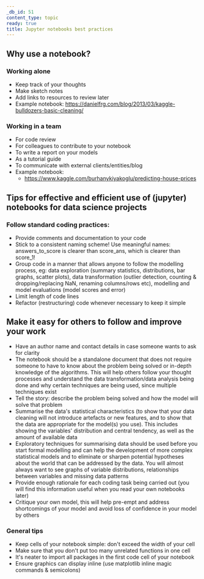 ```yaml
---
_db_id: 51
content_type: topic
ready: true
title: Jupyter notebooks best practices
---
```


## Why use a notebook?

### Working alone

- Keep track of your thoughts
- Make sketch notes
- Add links to resources to review later
- Example notebook: https://danielfrg.com/blog/2013/03/kaggle-bulldozers-basic-cleaning/

### Working in a team

- For code review
- For colleagues to contribute to your notebook
- To write a report on your models
- As a tutorial guide
- To communicate with external clients/entities/blog
- Example notebook:
  - https://www.kaggle.com/burhanykiyakoglu/predicting-house-prices

## Tips for effective and efficient use of (jupyter) notebooks for data science projects

### Follow standard coding practices:

- Provide comments and documentation to your code
- Stick to a consistent naming scheme! Use meaningful names: answers_to_score is clearer than score_ans, which is clearer than score_1!
- Group code in a manner that allows anyone to follow the modelling process, eg: data exploration (summary statistics, distributions, bar graphs, scatter plots), data transformation (outlier detection, counting & dropping/replacing NaN, renaming columns/rows etc), modelling and model evaluations (model scores and error)
- Limit length of code lines
- Refactor (restructuring) code whenever necessary to keep it simple

## Make it easy for others to follow and improve your work

- Have an author name and contact details in case someone wants to ask for clarity
- The notebook should be a standalone document that does not require someone to have to know about the problem being solved or in-depth knowledge of the algorithms. This will help others follow your thought processes and understand the data transformation/data analysis being done and why certain techniques are being used, since multiple techniques exist
- Tell the story: describe the problem being solved and how the model will solve that problem
- Summarise the data's statistical characteristics (to show that your data cleaning will not introduce artefacts or new features, and to show that the data are appropriate for the model(s) you use). This includes showing the variables' distribution and central tendency, as well as the amount of available data
- Exploratory techniques for summarising data should be used before you start formal modelling and can help the development of more complex statistical models and to eliminate or sharpen potential hypotheses about the world that can be addressed by the data. You will almost always want to see graphs of variable distributions, relationships between variables and missing data patterns
- Provide enough rationale for each coding task being carried out (you will find this information useful when you read your own notebooks later)
- Critique your own model, this will help pre-empt and address shortcomings of your model and avoid loss of confidence in your model by others

### General tips

- Keep cells of your notebook simple: don't exceed the width of your cell
- Make sure that you don't put too many unrelated functions in one cell
- It's neater to import all packages in the first code cell of your notebook
- Ensure graphics can display inline (use matplotlib inline magic commands & semicolons)